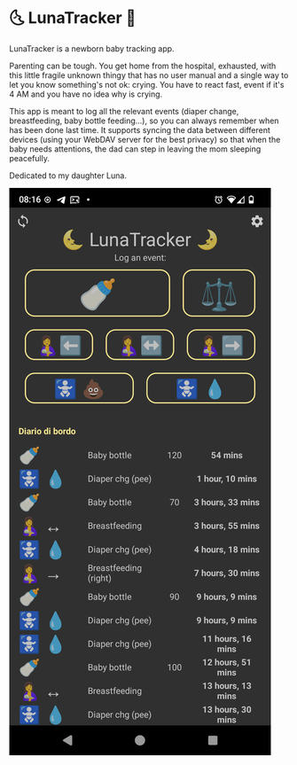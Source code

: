 # 🌜 LunaTracker 🌛

LunaTracker is a newborn baby tracking app.

Parenting can be tough. You get home from the hospital, exhausted, with this little fragile unknown thingy that has no user manual and a single way to let you know something's not ok: crying.
You have to react fast, event if it's 4 AM and you have no idea why is crying.

This app is meant to log all the relevant events (diaper change, breastfeeding, baby bottle feeding...), so you can always remember when has been done last time. It supports syncing the data between different devices (using your WebDAV server for the best privacy) so that when the baby needs attentions, the dad can step in leaving the mom sleeping peacefully.

Dedicated to my daughter Luna.

![Screenshot](fastlane/metadata/android/en-US/images/phoneScreenshots/1.png)
